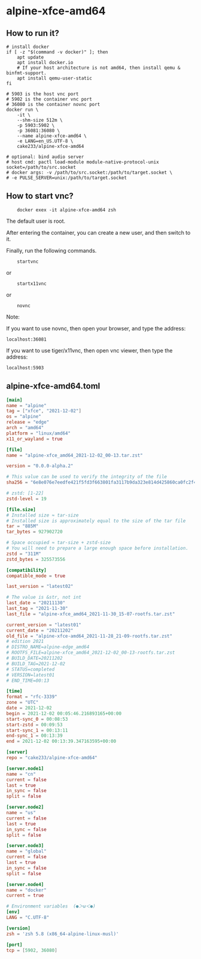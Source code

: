 # alpine-xfce-amd64

## How to run it?

```shell
# install docker
if [ -z "$(command -v docker)" ]; then
    apt update
    apt install docker.io
    # If your host architecture is not amd64, then install qemu & binfmt-support.
    apt install qemu-user-static
fi

# 5903 is the host vnc port
# 5902 is the container vnc port
# 36080 is the container novnc port
docker run \
    -it \
    --shm-size 512m \
    -p 5903:5902 \
    -p 36081:36080 \
    --name alpine-xfce-amd64 \
    -e LANG=en_US.UTF-8 \
    cake233/alpine-xfce-amd64

# optional: bind audio server
# host cmd: pactl load-module module-native-protocol-unix socket=/path/to/src.socket
# docker args: -v /path/to/src.socket:/path/to/target.socket \
# -e PULSE_SERVER=unix:/path/to/target.socket

```

## How to start vnc?

```shell
    docker exex -it alpine-xfce-amd64 zsh
```

The default user is root.

After entering the container, you can create a new user, and then switch to it.

Finally, run the following commands.

```shell
    startvnc
```

or

```shell
    startx11vnc
```

or

```shell
    novnc
```

Note:

If you want to use novnc, then open your browser, and type the address:

```
localhost:36081
```

If you want to use tiger/x11vnc, then open vnc viewer, then type the address:

```
localhost:5903
```

## alpine-xfce-amd64.toml

```toml
[main]
name = "alpine"
tag = ["xfce", "2021-12-02"]
os = "alpine"
release = "edge"
arch = "amd64"
platform = "linux/amd64"
x11_or_wayland = true

[file]
name = "alpine-xfce_amd64_2021-12-02_00-13.tar.zst"

version = "0.0.0-alpha.2"

# This value can be used to verify the integrity of the file
sha256 = "6e8e076e7eedfe421f5fd3f663801fa3117b9da323e814d425860ca0fc2f4a62"

# zstd: [1-22]
zstd-level = 19

[file.size]
# Installed size ≈ tar-size
# Installed size is approximately equal to the size of the tar file
tar = "885M"
tar_bytes = 927902720

# Space occupied ≈ tar-size + zstd-size
# You will need to prepare a large enough space before installation.
zstd = "311M"
zstd_bytes = 325573556

[compatibility]
compatible_mode = true

last_version = "latest02"

# The value is &str, not int
last_date = "20211130"
last_tag = "2021-11-30"
last_file = "alpine-xfce_amd64_2021-11-30_15-07-rootfs.tar.zst"

current_version = "latest01"
current_date = "20211202"
old_file = "alpine-xfce-amd64_2021-11-28_21-09-rootfs.tar.zst"
# edition 2021
# DISTRO_NAME=alpine-edge_amd64
# ROOTFS_FILE=alpine-xfce_amd64_2021-12-02_00-13-rootfs.tar.zst
# BUILD_DATE=20211202
# BUILD_TAG=2021-12-02
# STATUS=completed
# VERSION=latest01
# END_TIME=00:13

[time]
format = "rfc-3339"
zone = "UTC"
date = 2021-12-02
begin = 2021-12-02 00:05:46.216893165+00:00
start-sync_0 = 00:08:53
start-zstd = 00:09:53
start-sync_1 = 00:13:11
end-sync_1 = 00:13:39
end = 2021-12-02 00:13:39.347163595+00:00

[server]
repo = "cake233/alpine-xfce-amd64"

[server.node1]
name = "cn"
current = false
last = true
in_sync = false
split = false

[server.node2]
name = "us"
current = false
last = true
in_sync = false
split = false

[server.node3]
name = "global"
current = false
last = true
in_sync = false
split = false

[server.node4]
name = "docker"
current = true

# Environment variables  (●＞ω＜●)
[env]
LANG = "C.UTF-8"

[version]
zsh = 'zsh 5.8 (x86_64-alpine-linux-musl)'

[port]
tcp = [5902, 36080]
```
